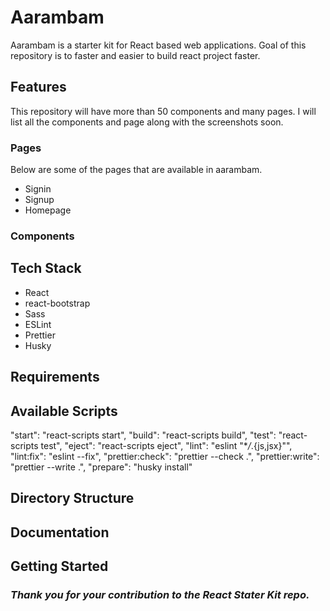 # Aarambam

Aarambam is a starter kit for React based web applications. Goal of this repository is to faster and easier to build react project faster.

## Features

This repository will have more than 50 components and many pages. I will list all the components and page along with the screenshots soon.

### Pages

Below are some of the pages that are available in aarambam.

- Signin
- Signup
- Homepage

### Components

## Tech Stack

- React
- react-bootstrap
- Sass
- ESLint
- Prettier
- Husky

## Requirements

## Available Scripts

"start": "react-scripts start",
"build": "react-scripts build",
"test": "react-scripts test",
"eject": "react-scripts eject",
"lint": "eslint \"\*_/_.{js,jsx}\"",
"lint:fix": "eslint --fix",
"prettier:check": "prettier --check .",
"prettier:write": "prettier --write .",
"prepare": "husky install"

## Directory Structure

## Documentation

## Getting Started

### _Thank you for your contribution to the React Stater Kit repo._
